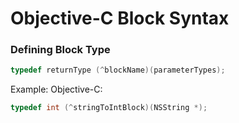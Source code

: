# Objective-C Block Syntax

### Defining Block Type

```objective-c
typedef returnType (^blockName)(parameterTypes);
```

Example: Objective-C:
```objective-c
typedef int (^stringToIntBlock)(NSString *);
```

